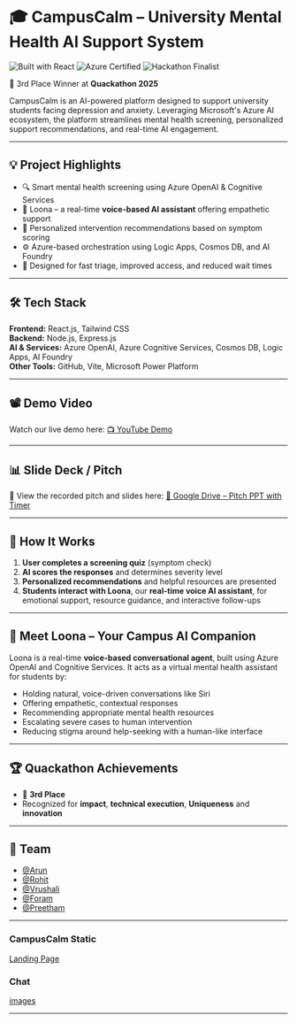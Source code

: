 # 🎓 CampusCalm – University Mental Health AI Support System

![Built with React](https://img.shields.io/badge/Built%20with-React-blue?logo=react)
![Azure Certified](https://img.shields.io/badge/Microsoft%20Azure-Certified-blue?logo=microsoftazure)
![Hackathon Finalist](https://img.shields.io/badge/Quackathon-3rd%20Place-brightgreen)

🚀 3rd Place Winner at **Quackathon 2025**

CampusCalm is an AI-powered platform designed to support university students facing depression and anxiety. Leveraging Microsoft's Azure AI ecosystem, the platform streamlines mental health screening, personalized support recommendations, and real-time AI engagement.

---

## 💡 Project Highlights

- 🔍 Smart mental health screening using Azure OpenAI & Cognitive Services  
- 🤖 Loona – a real-time **voice-based AI assistant** offering empathetic support 
- 🧠 Personalized intervention recommendations based on symptom scoring  
- ⚙️ Azure-based orchestration using Logic Apps, Cosmos DB, and AI Foundry  
- 🎯 Designed for fast triage, improved access, and reduced wait times  

---

## 🛠️ Tech Stack

**Frontend:** React.js, Tailwind CSS  
**Backend:** Node.js, Express.js  
**AI & Services:** Azure OpenAI, Azure Cognitive Services, Cosmos DB, Logic Apps, AI Foundry  
**Other Tools:** GitHub, Vite, Microsoft Power Platform

---

## 📽️ Demo Video

Watch our live demo here: [📺 YouTube Demo](https://www.youtube.com/watch?v=cgOecucQg98)

---

## 📊 Slide Deck / Pitch

📂 View the recorded pitch and slides here: [📁 Google Drive – Pitch PPT with Timer](https://drive.google.com/drive/folders/13fmKF_0tIGwCYWcN4opKI6RfUgGA_z-1?usp=sharing)

---


## 🧠 How It Works

1. **User completes a screening quiz** (symptom check)  
2. **AI scores the responses** and determines severity level  
3. **Personalized recommendations** and helpful resources are presented  
4. **Students interact with Loona**, our **real-time voice AI assistant**, for emotional support, resource guidance, and interactive follow-ups

---

## 🐰 Meet Loona – Your Campus AI Companion

Loona is a real-time **voice-based conversational agent**, built using Azure OpenAI and Cognitive Services. It acts as a virtual mental health assistant for students by:

- Holding natural, voice-driven conversations like Siri  
- Offering empathetic, contextual responses  
- Recommending appropriate mental health resources  
- Escalating severe cases to human intervention  
- Reducing stigma around help-seeking with a human-like interface  

---

## 🏆 Quackathon Achievements

- 🥉 **3rd Place** 
- Recognized for **impact**, **technical execution**, **Uniqueness** and **innovation**

---

## 🙌 Team
- [@Arun](https://github.com/kashyaparun25)
- [@Rohit](https://github.com/RohitTiwari1206)
- [@Vrushali](https://github.com/Vrushali1007)
- [@Foram](https://github.com/Forampanchal1999)
- [@Preetham](https://github.com/saipreetham589)  

---

### CampusCalm Static  
[Landing Page](https://quackathonclient.z20.web.core.windows.net/)

### Chat  
[images](./images)

---
